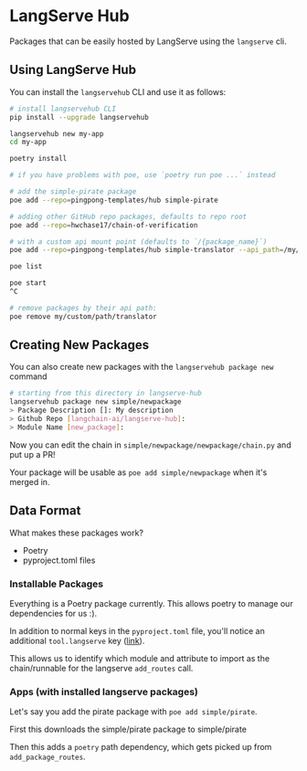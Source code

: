 # LangServe Hub

Packages that can be easily hosted by LangServe using the `langserve` cli.

## Using LangServe Hub

You can install the `langservehub` CLI and use it as follows:
```bash
# install langservehub CLI
pip install --upgrade langservehub

langservehub new my-app
cd my-app

poetry install

# if you have problems with poe, use `poetry run poe ...` instead

# add the simple-pirate package
poe add --repo=pingpong-templates/hub simple-pirate

# adding other GitHub repo packages, defaults to repo root
poe add --repo=hwchase17/chain-of-verification

# with a custom api mount point (defaults to `/{package_name}`)
poe add --repo=pingpong-templates/hub simple-translator --api_path=/my/custom/path/translator

poe list

poe start
^C

# remove packages by their api path:
poe remove my/custom/path/translator
```

## Creating New Packages

You can also create new packages with the `langservehub package new` command

```bash
# starting from this directory in langserve-hub
langservehub package new simple/newpackage
> Package Description []: My description
> Github Repo [langchain-ai/langserve-hub]: 
> Module Name [new_package]:
```

Now you can edit the chain in `simple/newpackage/newpackage/chain.py` and put up a PR!

Your package will be usable as `poe add simple/newpackage` when it's merged in.

## Data Format

What makes these packages work?

- Poetry
- pyproject.toml files

### Installable Packages

Everything is a Poetry package currently. This allows poetry to manage our dependencies for us :).

In addition to normal keys in the `pyproject.toml` file, you'll notice an additional `tool.langserve` key ([link](https://github.com/langchain-ai/langserve-hub/blob/main/simple/pirate/pyproject.toml#L13-L15)).

This allows us to identify which module and attribute to import as the chain/runnable for the langserve `add_routes` call.

### Apps (with installed langserve packages)

Let's say you add the pirate package with `poe add simple/pirate`.

First this downloads the simple/pirate package to simple/pirate

Then this adds a `poetry` path dependency, which gets picked up from `add_package_routes`.